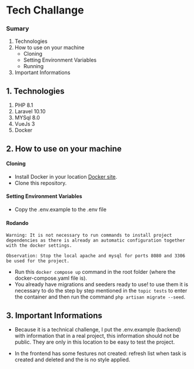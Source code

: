 # Tech Challange

### Sumary

1. Technologies
2. How to use on your machine
    - Cloning
    - Setting Environment Variables
    - Running
3. Important Informations


## **1. Technologies**
1. PHP 8.1
2. Laravel 10.10
4. MYSql 8.0
5. VueJs 3
6. Docker

## **2. How to use on your machine**

#### Cloning
- Install Docker in your location [Docker site](https://docs.docker.com/desktop/).
- Clone this repository.

#### Setting Environment Variables
-  Copy the .env.example to the .env file
#### Rodando

```
Warning: It is not necessary to run commands to install project dependencies as there is already an automatic configuration together with the docker settings.
```

```
Observation: Stop the local apache and mysql for ports 8080 and 3306 be used for the project.
```

- Run this `docker compose up` command in the root folder (where the docker-compose.yaml file is).
- You already have migrations and seeders ready to use! to use them it is necessary to do the step by step mentioned in the `topic tests` to enter the container and then run the command `php artisan migrate --seed`.

## **3. Important Informations**

- Because it is a technical challenge, I put the .env.example (backend) with information that in a real project, this information should not be public. They are only in this location to be easy to test the project.

- In the frontend has some festures not created: refresh list when task is created and deleted and the is no style applied.
